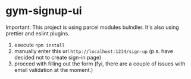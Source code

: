 # gym-signup-ui

Important: 
This project is using parcel modules bulndler.
It's also using prettier and eslint plugins.

<!-- Step by step guidance:  -->

1. execute `npm install`
2. manually enter this url `http://localhost:1234/sign-up` (p.s. have decided not to create sign-in page)
3. procced with filling out the form (fyi, there are a couple of issues with email validation at the moment.)